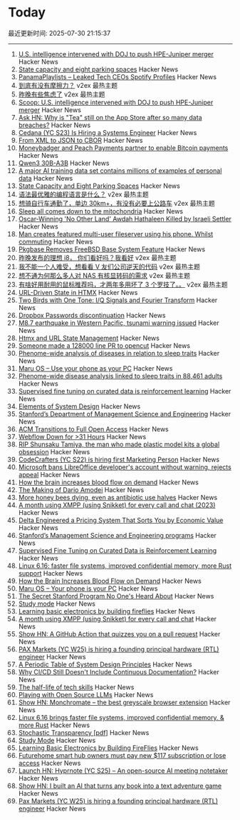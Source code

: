 # Today

最近更新时间: 2025-07-30 21:15:37

--- 
1. [U.S. intelligence intervened with DOJ to push HPE-Juniper merger](https://www.axios.com/2025/07/30/merger-hpe-juniper-networks-national-security) Hacker News
2. [State capacity and eight parking spaces](https://www.brethorsting.com/blog/2025/07/state-capacity-and-eight-parking-spaces/) Hacker News
3. [PanamaPlaylists – Leaked Tech CEOs Spotify Profiles](https://panamaplaylists.com/) Hacker News
4. [到底有没有摩擦力？](https://www.v2ex.com/t/1148808) v2ex 最热主题
5. [昨晚有些焦虑了](https://www.v2ex.com/t/1148668) v2ex 最热主题
6. [Scoop: U.S. intelligence intervened with DOJ to push HPE-Juniper merger](https://www.axios.com/2025/07/30/merger-hpe-juniper-networks-national-security) Hacker News
7. [Ask HN: Why is "Tea" still on the App Store after so many data breaches?](https://news.ycombinator.com/item?id=44732995) Hacker News
8. [Cedana (YC S23) Is Hiring a Systems Engineer](https://www.ycombinator.com/companies/cedana/jobs/zRmK2by-systems-engineer-advanced-orchestration) Hacker News
9. [From XML to JSON to CBOR](https://cborbook.com/introduction/from_xml_to_json_to_cbor.html) Hacker News
10. [Moneybadger and Peach Payments partner to enable Bitcoin payments](https://bitcoinke.io/2025/07/moneybadger-peach-payments-partnership/) Hacker News
11. [Qwen3 30B-A3B](https://huggingface.co/Qwen/Qwen3-30B-A3B-Instruct-2507) Hacker News
12. [A major AI training data set contains millions of examples of personal data](https://www.technologyreview.com/2025/07/18/1120466/a-major-ai-training-data-set-contains-millions-of-examples-of-personal-data/) Hacker News
13. [State Capacity and Eight Parking Spaces](https://www.brethorsting.com/blog/2025/07/state-capacity-and-eight-parking-spaces/) Hacker News
14. [语法最优雅的编程语言是什么？](https://www.v2ex.com/t/1148712) v2ex 最热主题
15. [想骑自行车通勤了，单边 30km+，有没有必要上公路车](https://www.v2ex.com/t/1148656) v2ex 最热主题
16. [Sleep all comes down to the mitochondria](https://www.science.org/content/blog-post/it-all-comes-down-mitochondria) Hacker News
17. [Oscar-Winning 'No Other Land' Awdah Hathaleen Killed by Israeli Settler](https://www.latimes.com/entertainment-arts/story/2025-07-29/awdah-hathaleen-killed-no-other-land-palestinian-activist-israeli-settler) Hacker News
18. [Man creates featured multi-user fileserver using his phone. Whilst commuting](https://www.youtube.com/watch?v=15_-hgsX2V0) Hacker News
19. [Pkgbase Removes FreeBSD Base System Feature](https://lists.freebsd.org/archives/freebsd-pkgbase/2025-July/000590.html) Hacker News
20. [昨晚发布的理想 i8， 你们看好吗？我看好](https://www.v2ex.com/t/1148667) v2ex 最热主题
21. [我不能一个人难受，想看看 V 友们公司逆天的代码](https://www.v2ex.com/t/1148645) v2ex 最热主题
22. [想不通为何那么多人对 NAS 有核显转码的需求](https://www.v2ex.com/t/1148642) v2ex 最热主题
23. [有啥好用耐用的鼠标推荐吗，才两年多用坏了 3 个罗技了。。](https://www.v2ex.com/t/1148641) v2ex 最热主题
24. [URL-Driven State in HTMX](https://www.lorenstew.art/blog/bookmarkable-by-design-url-state-htmx/) Hacker News
25. [Two Birds with One Tone: I/Q Signals and Fourier Transform](https://wirelesspi.com/two-birds-with-one-tone-i-q-signals-and-fourier-transform-part-1/) Hacker News
26. [Dropbox Passwords discontinuation](https://help.dropbox.com/en-us/installs/dropbox-passwords-discontinuation) Hacker News
27. [M8.7 earthquake in Western Pacific, tsunami warning issued](https://earthquake.usgs.gov/earthquakes/eventpage/us6000qw60/executive) Hacker News
28. [Htmx and URL State Management](https://www.lorenstew.art/blog/bookmarkable-by-design-url-state-htmx/) Hacker News
29. [Someone made a 128000 line PR to opencut](https://github.com/OpenCut-app/OpenCut/pull/479) Hacker News
30. [Phenome-wide analysis of diseases in relation to sleep traits](https://spj.science.org/doi/10.34133/hds.0161) Hacker News
31. [Maru OS – Use your phone as your PC](https://maruos.com/) Hacker News
32. [Phenome-wide disease analysis linked to sleep traits in 88,461 adults](https://spj.science.org/doi/10.34133/hds.0161) Hacker News
33. [Supervised fine tuning on curated data is reinforcement learning](https://arxiv.org/abs/2507.12856) Hacker News
34. [Elements of System Design](https://github.com/jarulraj/periodic-table) Hacker News
35. [Stanford’s Department of Management Science and Engineering](https://poetsandquants.com/2025/07/28/the-secret-stanford-program-no-ones-heard-about/) Hacker News
36. [ACM Transitions to Full Open Access](https://www.acm.org/publications/openaccess) Hacker News
37. [Webflow Down for >31 Hours](https://status.webflow.com) Hacker News
38. [RIP Shunsaku Tamiya, the man who made plastic model kits a global obsession](https://JapaneseNostalgicCar.com/rip-shunsaku-tamiya-plastic-model-kits/) Hacker News
39. [CodeCrafters (YC S22) is hiring first Marketing Person](https://www.ycombinator.com/companies/codecrafters/jobs/7ATipKJ-1st-marketing-hire) Hacker News
40. [Microsoft bans LibreOffice developer's account without warning, rejects appeal](https://www.neowin.net/news/microsoft-bans-libreoffice-developers-account-without-warning-rejects-appeal/) Hacker News
41. [How the brain increases blood flow on demand](https://hms.harvard.edu/news/how-brain-increases-blood-flow-demand) Hacker News
42. [The Making of Dario Amodei](https://www.bigtechnology.com/p/the-making-of-dario-amodei) Hacker News
43. [More honey bees dying, even as antibiotic use halves](https://news.uoguelph.ca/2025/07/more-honey-bees-dying-even-as-antibiotic-use-halves/) Hacker News
44. [A month using XMPP (using Snikket) for every call and chat (2023)](https://neilzone.co.uk/2023/08/a-month-using-xmpp-using-snikket-for-every-call-and-chat/) Hacker News
45. [Delta Engineered a Pricing System That Sorts You by Economic Value](https://blog.getjetback.com/delta-engineered-a-pricing-system-that-sorts-you-by-economic-value/) Hacker News
46. [Stanford’s Management Science and Engineering programs](https://poetsandquants.com/2025/07/28/the-secret-stanford-program-no-ones-heard-about/) Hacker News
47. [Supervised Fine Tuning on Curated Data is Reinforcement Learning](https://arxiv.org/abs/2507.12856) Hacker News
48. [Linux 6.16: faster file systems, improved confidential memory, more Rust support](https://www.zdnet.com/article/linux-6-16-brings-faster-file-systems-improved-confidential-memory-support-and-more-rust-support/) Hacker News
49. [How the Brain Increases Blood Flow on Demand](https://hms.harvard.edu/news/how-brain-increases-blood-flow-demand) Hacker News
50. [Maru OS – Your phone is your PC](https://maruos.com/) Hacker News
51. [The Secret Stanford Program No One's Heard About](https://poetsandquants.com/2025/07/28/the-secret-stanford-program-no-ones-heard-about/) Hacker News
52. [Study mode](https://openai.com/index/chatgpt-study-mode/) Hacker News
53. [Learning basic electronics by building fireflies](http://a64.in/posts/learning-basic-electronics-by-building-fireflies/) Hacker News
54. [A month using XMPP (using Snikket) for every call and chat](https://neilzone.co.uk/2023/08/a-month-using-xmpp-using-snikket-for-every-call-and-chat/) Hacker News
55. [Show HN: A GitHub Action that quizzes you on a pull request](https://github.com/dkamm/pr-quiz) Hacker News
56. [PAX Markets (YC W25) is hiring a founding principal hardware (RTL) engineer](https://www.ycombinator.com/companies/pax-markets/jobs/qv4p3Al-founding-principal-hardware-engineer) Hacker News
57. [A Periodic Table of System Design Principles](https://github.com/jarulraj/periodic-table) Hacker News
58. [Why CI/CD Still Doesn't Include Continuous Documentation?](https://deepdocs.dev/why-ci-cd-still-doesnt-include-continuous-documentation/) Hacker News
59. [The half-life of tech skills](https://haraldagterhuis.substack.com/p/the-great-skills-decay) Hacker News
60. [Playing with Open Source LLMs](https://alicegg.tech//2025/07/29/open-source-llm.html) Hacker News
61. [Show HN: Monchromate – the best greyscale browser extension](https://monochromate.lirena.in) Hacker News
62. [Linux 6.16 brings faster file systems, improved confidential memory, & more Rust](https://www.zdnet.com/article/linux-6-16-brings-faster-file-systems-improved-confidential-memory-support-and-more-rust-support/) Hacker News
63. [Stochastic Transparency [pdf]](https://luebke.us/publications/StochasticTransparency_I3D2010.pdf) Hacker News
64. [Study Mode](https://openai.com/index/chatgpt-study-mode/) Hacker News
65. [Learning Basic Electronics by Building FireFlies](http://a64.in/posts/learning-basic-electronics-by-building-fireflies/) Hacker News
66. [Futurehome smart hub owners must pay new $117 subscription or lose access](https://arstechnica.com/gadgets/2025/07/bankrupt-futurehome-suddenly-makes-its-smart-home-hub-a-subscription-service/) Hacker News
67. [Launch HN: Hyprnote (YC S25) – An open-source AI meeting notetaker](https://news.ycombinator.com/item?id=44725306) Hacker News
68. [Show HN: I built an AI that turns any book into a text adventure game](https://www.kathaaverse.com/) Hacker News
69. [Pax Markets (YC W25) is hiring a founding principal hardware (RTL) engineer](https://www.ycombinator.com/companies/pax-markets/jobs/qv4p3Al-founding-principal-hardware-engineer) Hacker News
